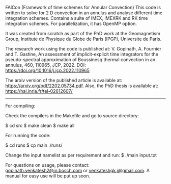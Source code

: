 FAlCon (Framework of time schemes for Annular Convection) 
This code is written to solve for 2 D convection in an annulus and analyse different time integration schemes.
Contains a suite of IMEX, IMEXRK and RK time integration schemes.
For parallelization, it has OpenMP option. 

It was created from scratch as part of the PhD work at the Geomagnetism Group, Institute de Physique du Globe de Paris (IPGP), Universite de Paris.

The research work using the code is published at: 
V. Gopinath, A. Fournier and T. Gastine, An assessment of implicit-explicit time integrators for the pseudo-spectral approximation of Boussinesq 
thermal convection in an annulus, 460, 110965, JCP, 2022. DOI: https://doi.org/10.1016/j.jcp.2022.110965 

The arxiv version of the published article is available at: https://arxiv.org/pdf/2202.05734.pdf.
Also, the PhD thesis is available at: https://hal.inria.fr/tel-02612607/ 

---------------------------------------
For compiling:

Check the compilers in the Makefile and
go to source directory:

$ cd src
$ make clean
$ make all

For running the code: 

$ cd runs
$ cp main ./runs/

Change the input namelist as per requirement and run:
$ ./main input.txt

For questions on usage, please contact: gopinath.venkatesh2@in.bosch.com or venkateshgk.j@gmail.com.
A manual for easy use will be put up soon.
